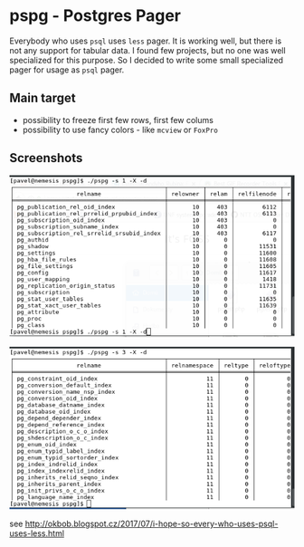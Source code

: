 # pspg - Postgres Pager

Everybody who uses `psql` uses `less` pager. It is working well, but there is not any support for tabular data. I found few projects, but no one was well specialized for this purpose. So I decided to write some small specialized pager for usage as `psql` pager.

## Main target
* possibility to freeze first few rows, first few colums
* possibility to use fancy colors - like `mcview` or `FoxPro`

## Screenshots
![Screenshot](screenshots/theme1.gif)

![Screenshot](screenshots/theme3.gif)




see http://okbob.blogspot.cz/2017/07/i-hope-so-every-who-uses-psql-uses-less.html

